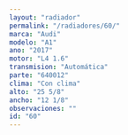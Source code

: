 ```yaml
---
layout: "radiador"
permalink: "/radiadores/60/"
marca: "Audi"
modelo: "A1"
ano: "2017"
motor: "L4 1.6"
transmision: "Automática"
parte: "640012"
clima: "Con clima"
alto: "25 5/8"
ancho: "12 1/8"
observaciones: ""
id: "60"
---
```


